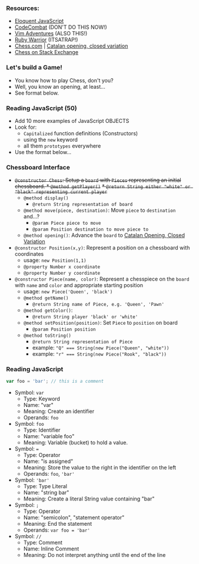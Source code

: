 ### Resources:

* [Eloquent JavaScript](http://eloquentjavascript.net)
* [CodeCombat](http://codecombat.com) (DON'T DO THIS NOW!)
* [Vim Adventures](http://vim-adventures.net) (ALSO THIS!)
* [Ruby Warrior](http://bloc.io/ruby-warror) (ITSATRAP!)
* [Chess.com](http://chess.com) | [Catalan opening, closed variation](http://j.mp/1BSJj9W)
* [Chess on Stack Exchange](http://chess.stackexchange.com)

### Let's build a Game!

* You know how to play Chess, don't you?
* Well, you know an opening, at least...
* See format below.

### Reading JavaScript (50)
* Add 10 more examples of JavaScript OBJECTS
* Look for:
    * `Capitalized` function definitions (Constructors)
    * using the `new` keyword
    * all them `prototypes` everywhere
* Use the format below...


### Chessboard Interface

* <strike> `@constructor Chess`: Setup a `board` with `Pieces` representing an initial chessboard. </strike>
<strike>    * `@method getPlayer()`</strike>
 <strike>   * `@return String either "white" or "black" representing current player`</strike>
    * `@method display()`
        * `@return String representation of board`
    * `@method move(piece, destination)`: Move `piece` to `destination` and...?
       * `@param Piece piece to move`
       * `@param Position destination to move piece to`
    * `@method opening()`: Advance the `board` to [Catalan Opening, Closed Variation](http://j.mp/1BSJj9W)
* `@constructor Position(x,y)`: Represent a position on a chessboard with coordinates
    * usage: `new Position(1,1)`
    * `@property Number x coordinate`
    * `@property Number y coordinate`
* `@constructor Piece(name, color)`: Represent a chesspiece on the `board` with `name` and `color` and appropriate starting position
    * usage: `new Piece('Queen', 'black')`
    * `@method getName()`
        * `@return String name of Piece, e.g. 'Queen', 'Pawn'`
    * `@method getColor()`:
        * `@return String player 'black' or 'white'`
    * `@method setPosition(position)`: Set `Piece` to `position` on board
        * `@param Position position`
    * `@method toString()`
        * `@return String representation of Piece`
        * example: `"Q" === String(new Piece("Queen", "white"))`
        * example: `"r" === String(new Piece("Rook", "black"))`

### Reading JavaScript

```javascript
var foo = 'bar'; // this is a comment
```

* Symbol: `var`
  * Type: Keyword
  * Name: "var"
  * Meaning: Create an identifier
  * Operands: `foo`
* Symbol: `foo`
  * Type: Identifier
  * Name: "variable foo"
  * Meaning: Variable (bucket) to hold a value.
* Symbol: `=`
  * Type: Operator
  * Name: "is assigned"
  * Meaning: Store the value to the right in the identifier on the left
  * Operands: `foo`, `'bar'`
* Symbol: `'bar'`
  * Type: Type Literal
  * Name: "string bar"
  * Meaning: Create a literal String value containing "bar"
* Symbol: `;`
  * Type: Operator
  * Name: "semicolon", "statement operator"
  * Meaning: End the statement
  * Operands: `var foo = 'bar'`
* Symbol: `//`
  * Type: Comment
  * Name: Inline Comment
  * Meaning: Do not interpret anything until the end of the line
